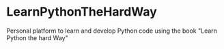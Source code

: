 # LearnPythonTheHardWay
Personal platform to learn and develop Python code using the book "Learn Python the hard Way"
